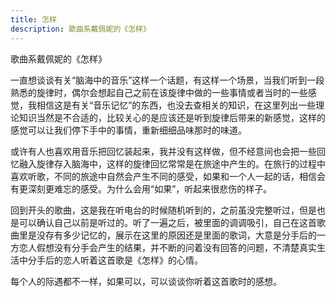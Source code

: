 ```yaml
---
title: 怎样
description: 歌曲系戴佩妮的《怎样》
---
```


歌曲系戴佩妮的《怎样》

一直想谈谈有关“脑海中的音乐”这样一个话题，有这样一个场景，当我们听到一段熟悉的旋律时，偶尔会想起自己之前在该旋律中做的一些事情或者当时的一些感觉，我相信这是有关“音乐记忆”的东西，也没去查相关的知识，在这里列出一些理论知识当然是不合适的，比较关心的是应该还是听到旋律后带来的新感觉，这样的感觉可以让我们停下手中的事情，重新细细品味那时的味道。

或许有人也喜欢用音乐把回忆装起来，我并没有这样做，但不经意间也会把一些回忆融入旋律存入脑海中，这样的旋律回忆常常是在旅途中产生的。在旅行的过程中喜欢听歌，不同的旅途中自然会产生不同的感受，如果和一个人一起的话，相信会有更深刻更难忘的感受。为什么会用“如果”，听起来很悲伤的样子。

回到开头的歌曲，这是我在听电台的时候随机听到的，之前虽没完整听过，但是也是可以确认自己以前是听过的。听了一遍之后，被里面的调调吸引，自己在这首歌曲里是没存有多少记忆的，展示在这里的原因还是里面的歌词，大意是分手后的一方恋人假想没有分手会产生的结果，并不断的问着没有回答的问题，不清楚真实生活中分手后的恋人听着这首歌是《怎样》的心情。

每个人的际遇都不一样，如果可以，可以谈谈你听着这首歌时的感想。
